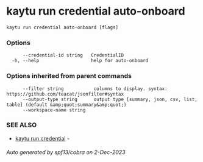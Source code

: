 # kaytu run credential auto-onboard



```
kaytu run credential auto-onboard [flags]
```

### Options

```
      --credential-id string   CredentialID
  -h, --help                   help for auto-onboard
```

### Options inherited from parent commands

```
      --filter string           columns to display. syntax: https://github.com/teacat/jsonfilter#syntax
      --output-type string      output type [summary, json, csv, list, table] (default &amp;quot;summary&amp;quot;)
      --workspace-name string   
```

### SEE ALSO

* [kaytu run credential](kaytu_run_credential)	 - 

###### Auto generated by spf13/cobra on 2-Dec-2023
